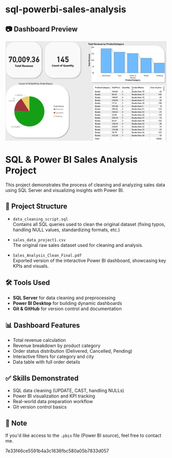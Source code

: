 
# sql-powerbi-sales-analysis
## 📷 Dashboard Preview

![Power BI Dashboard](dashbord%20%20pro_1.PNG)


# SQL & Power BI Sales Analysis Project

This project demonstrates the process of cleaning and analyzing sales data using SQL Server and visualizing insights with Power BI.

## 📁 Project Structure

- `data_cleaning_script.sql`  
  Contains all SQL queries used to clean the original dataset (fixing typos, handling NULL values, standardizing formats, etc.)

- `sales_data_project1.csv`  
  The original raw sales dataset used for cleaning and analysis.

- `Sales_Analysis_Clean_Final.pdf`  
  Exported version of the interactive Power BI dashboard, showcasing key KPIs and visuals.

## 🛠️ Tools Used

- **SQL Server** for data cleaning and preprocessing  
- **Power BI Desktop** for building dynamic dashboards  
- **Git & GitHub** for version control and documentation

## 📊 Dashboard Features

- Total revenue calculation  
- Revenue breakdown by product category  
- Order status distribution (Delivered, Cancelled, Pending)  
- Interactive filters for category and city  
- Data table with full order details

## ✅ Skills Demonstrated

- SQL data cleaning (UPDATE, CAST, handling NULLs)  
- Power BI visualization and KPI tracking  
- Real-world data preparation workflow  
- Git version control basics

## 📎 Note

If you'd like access to the `.pbix` file (Power BI source), feel free to contact me.



 7e33f46ce5591b4a3c1636fbc580a05b7833d057
